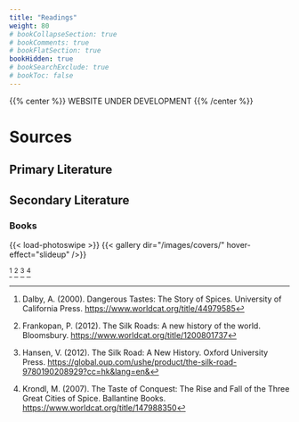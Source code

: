 ```yaml
---
title: "Readings"
weight: 80
# bookCollapseSection: true
# bookComments: true
# bookFlatSection: true
bookHidden: true
# bookSearchExclude: true
# bookToc: false
---
```


{{% center %}}
WEBSITE UNDER DEVELOPMENT
{{% /center %}}

<!-- Use CNTRL + ALT + Z to cite from Zotero (Zotero has to run) -->

# Sources

## Primary Literature

## Secondary Literature

### Books

{{< load-photoswipe >}}
{{< gallery dir="/images/covers/" hover-effect="slideup" />}}

[^dalby_dangerous_2000]
[^frankopan_silk_2012]
[^hansen_silk_2012]
[^krondl_taste_2007]

<!-- ### Articles -->

[^frankopan_silk_2012]: Frankopan, P. (2012). The Silk Roads: A new history of the world. Bloomsbury. https://www.worldcat.org/title/1200801737
[^hansen_silk_2012]: Hansen, V. (2012). The Silk Road: A New History. Oxford University Press. https://global.oup.com/ushe/product/the-silk-road-9780190208929?cc=hk&lang=en&
[^krondl_taste_2007]: Krondl, M. (2007). The Taste of Conquest: The Rise and Fall of the Three Great Cities of Spice. Ballantine Books. https://www.worldcat.org/title/147988350
[^dalby_dangerous_2000]: Dalby, A. (2000). Dangerous Tastes: The Story of Spices. University of California Press. https://www.worldcat.org/title/44979585
